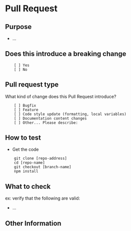 # Pull Request

## Purpose

<!-- Describe the intention of the changes being proposed. What problem does it solve or functionality does it add? -->

* ...

## Does this introduce a breaking change

<!-- mark with an `x` -->

```console
    [ ] Yes
    [ ] No
```

## Pull request type

What kind of change does this Pull Request introduce?

<!-- mark with an `x` -->

```console
    [ ] Bugfix
    [ ] Feature
    [ ] Code style update (formatting, local variables)
    [ ] Documentation content changes
    [ ] Other... Please describe:
```

## How to test

* Get the code

```console
    git clone [repo-address]
    cd [repo-name]
    git checkout [branch-name]
    npm install
```

## What to check

ex: verify that the following are valid:

* ...

## Other Information
<!-- Add any other helpful information that may be needed here. -->